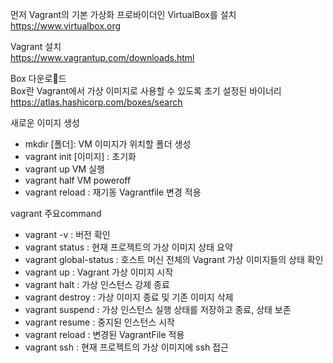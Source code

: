 먼저 Vagrant의 기본 가상화 프로바이더인 VirtualBox를 설치  
 https://www.virtualbox.org

Vagrant 설치  
https://www.vagrantup.com/downloads.html

Box 다운로드  
Box란 Vagrant에서 가상 이미지로 사용할 수 있도록 초기 설정된 바이너리  
https://atlas.hashicorp.com/boxes/search


새로운 이미지 생성
- mkdir [폴더]: VM 이미지가 위치할 폴더 생성
- vagrant init [이미지] : 초기화
- vagrant up VM 실행
- vagrant half VM poweroff
- vagrant reload : 재기동 Vagrantfile 변경 적용


vagrant 주요command
- vagrant -v : 버전 확인
- vagrant status : 현재 프로젝트의 가상 이미지 상태 요약
- vagrant global-status : 호스트 머신 전체의 Vagrant 가상 이미지들의 상태 확인
- vagrant up : Vagrant 가상 이미지 시작
- vagrant halt : 가상 인스턴스 강제 종료
- vagrant destroy : 가상 이미지 종료 및 기존 이미지 삭제
- vagrant suspend : 가상 인스턴스 실행 상태를 저장하고 종료, 상태 보존
- vagrant resume : 중지된 인스턴스 시작
- vagrant reload : 변경된 VagrantFile 적용
- vagrant ssh : 현재 프로젝트의 가상 이미지에 ssh 접근
